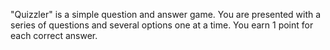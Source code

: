 "Quizzler" is a simple question and answer game. You are presented with a series of questions and several options one at a time. You earn 1 point for each correct answer.
